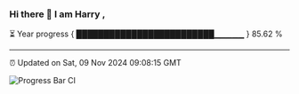 ### Hi there 👋 I am Harry , 

⏳ Year progress { █████████████████████████▁▁▁▁▁ } 85.62 %

---

⏰ Updated on Sat, 09 Nov 2024 09:08:15 GMT

![Progress Bar CI](https://github.com/duykhang68/duykhang68/workflows/Progress%20Bar%20CI/badge.svg)
